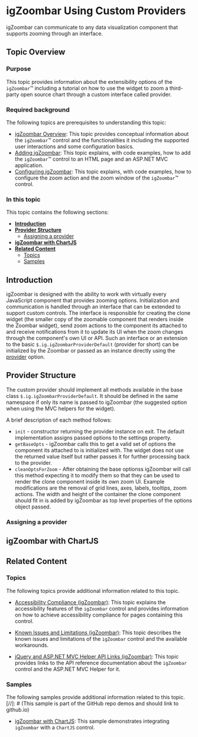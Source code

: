 <!--
|metadata|
{
    "fileName": "igzoombar-using-custom-providers",
    "controlName": "igZoombar",
    "tags": ["Charting","Data Presentation","Customization"]
}
|metadata|
-->

# igZoombar Using Custom Providers

igZoombar can communicate to any data visualization component that supports zooming through an interface.

## Topic Overview

### Purpose

This topic provides information about the extensibility options of the `igZoombar`™ including a tutorial on how to use the widget to zoom a third-party open source chart through a custom interface called provider.

### Required background

The following topics are prerequisites to understanding this topic:

- [igZoombar Overview](igZoombar-Overview.html): This topic provides conceptual information about the `igZoombar`™ control and the functionalities it including the supported user interactions and some configuration basics.
- [Adding igZoombar](Adding-igZoombar.html): This topic explains, with code examples, how to add the `igZoombar`™ control to an HTML page and an ASP.NET MVC application.
- [Configuring igZoombar](Configuring-igZoombar.html): This topic explains, with code examples, how to configure the zoom action and the zoom window of the `igZoombar`™ control.


### In this topic

This topic contains the following sections:

-   [**Introduction**](#introduction)
-   [**Provider Structure**](#provider-structure)
	-   [Assigning a provider](#assigning-a-provider)
-	[**igZoombar with ChartJS**](#igzoombar-with-chartjs)
-   [**Related Content**](#related-content)
	-   [Topics](#topics)
	-   [Samples](#samples)

## <a id="introduction"></a> Introduction

igZoombar is designed with the ability to work with virtually every JavaScript component that provides zooming options. Initialization and communication is handled through an interface that can be extended to support custom controls. The interface is responsible for creating the clone widget (the smaller copy of the zoomable component that renders inside the Zoombar widget), send zoom actions to the component its attached to and receive notifications from it to update its UI when the zoom changes through the component's own UI or API. Such an interface or an extension to the basic `$.ig.igZoombarProviderDefault` (provider for short) can be initialized by the Zoombar or passed as an instance directly using the [provider](%%jQueryApiUrl%%/ui.igzoombar#options:provider) option.

## <a id="provider-structure"></a> Provider Structure

The custom provider should implement all methods available in the base class `$.ig.igZoombarProviderDefault`. It should be defined in the same namespace if only its name is passed to igZoombar (the suggested option when using the MVC helpers for the widget).

A brief description of each method follows:

- `init` - constructor returning the provider instance on exit. The default implementation assigns passed options to the settings property.
- `getBaseOpts` - igZoombar calls this to get a valid set of options the component its attached to is initialized with. The widget does not use the returned value itself but rather passes it for further processing back to the provider.
- `cleanOptsForZoom` - After obtaining the base optionss igZoombar will call this method expecting it to modify them so that they can be used to render the clone component inside its own zoom UI. Example modifications are the removal of grid lines, axes, labels, tooltips, zoom actions. The width and height of the container the clone component should fit in is added by igZoombar as top level properties of the options object passed.  

### <a id="assigning-a-provider"></a> Assigning a provider  

## <a id="igzoombar-with-chartjs"></a> igZoombar with ChartJS

## <a id="related-content"></a>Related Content

### <a id="topics"></a>Topics

The following topics provide additional information related to this topic.

- [Accessibility Compliance (igZoombar)](igZoombar-Accessibility-Compliance.html): This topic explains the accessibility features of the `igZoombar` control and provides information on how to achieve accessibility compliance for pages containing this control.

- [Known Issues and Limitations (igZoombar)](igZoombar-Known-Issues-And-Limitations.html): This topic describes the known issues and limitations of the `igZoombar` control and the available workarounds.

- [jQuery and ASP.NET MVC Helper API Links (igZoombar)](igZoombar-ASP-NET-MVC-Helper-API.html): This topic provides links to the API reference documentation about the `igZoombar` control and the ASP.NET MVC Helper for it.


### <a id="samples"></a>Samples

The following samples provide additional information related to this topic.
[//]: # (This sample is part of the GitHub repo demos and should link to github.io)

- [igZoombar with ChartJS](%%SamplesUrl%%/): This sample demonstrates integrating `igZoombar` with a `ChartJS` control.